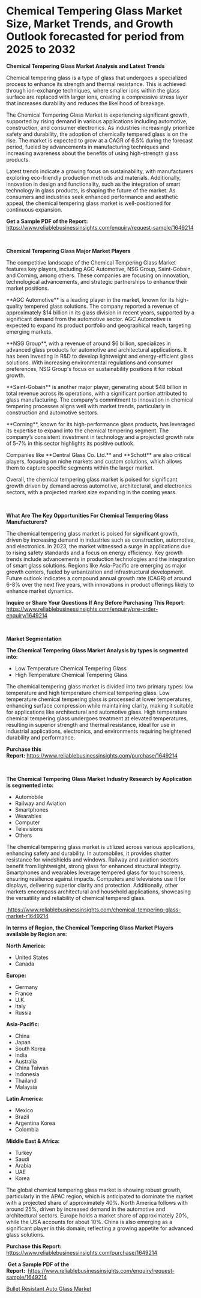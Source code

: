 <p><h1>Chemical Tempering Glass Market Size, Market Trends, and Growth Outlook forecasted for period from 2025 to 2032</h1></p><p><strong>Chemical Tempering Glass Market Analysis and Latest Trends</strong></p>
<p><p>Chemical tempering glass is a type of glass that undergoes a specialized process to enhance its strength and thermal resistance. This is achieved through ion-exchange techniques, where smaller ions within the glass surface are replaced with larger ions, creating a compressive stress layer that increases durability and reduces the likelihood of breakage. </p><p>The Chemical Tempering Glass Market is experiencing significant growth, supported by rising demand in various applications including automotive, construction, and consumer electronics. As industries increasingly prioritize safety and durability, the adoption of chemically tempered glass is on the rise. The market is expected to grow at a CAGR of 6.5% during the forecast period, fueled by advancements in manufacturing techniques and increasing awareness about the benefits of using high-strength glass products. </p><p>Latest trends indicate a growing focus on sustainability, with manufacturers exploring eco-friendly production methods and materials. Additionally, innovation in design and functionality, such as the integration of smart technology in glass products, is shaping the future of the market. As consumers and industries seek enhanced performance and aesthetic appeal, the chemical tempering glass market is well-positioned for continuous expansion.</p></p>
<p><strong>Get a Sample PDF of the Report:&nbsp;</strong> <a href="https://www.reliablebusinessinsights.com/enquiry/request-sample/1649214?utm_campaign=2811&utm_medium=2&utm_source=Github&utm_content=ia&utm_term=01042025&utm_id=chemical-tempering-glass">https://www.reliablebusinessinsights.com/enquiry/request-sample/1649214</a></p>
<p>&nbsp;</p>
<p><strong>Chemical Tempering Glass Major Market Players</strong></p>
<p><p>The competitive landscape of the Chemical Tempering Glass Market features key players, including AGC Automotive, NSG Group, Saint-Gobain, and Corning, among others. These companies are focusing on innovation, technological advancements, and strategic partnerships to enhance their market positions.</p><p>**AGC Automotive** is a leading player in the market, known for its high-quality tempered glass solutions. The company reported a revenue of approximately $14 billion in its glass division in recent years, supported by a significant demand from the automotive sector. AGC Automotive is expected to expand its product portfolio and geographical reach, targeting emerging markets.</p><p>**NSG Group**, with a revenue of around $6 billion, specializes in advanced glass products for automotive and architectural applications. It has been investing in R&D to develop lightweight and energy-efficient glass solutions. With increasing environmental regulations and consumer preferences, NSG Group's focus on sustainability positions it for robust growth.</p><p>**Saint-Gobain** is another major player, generating about $48 billion in total revenue across its operations, with a significant portion attributed to glass manufacturing. The company's commitment to innovation in chemical tempering processes aligns well with market trends, particularly in construction and automotive sectors. </p><p>**Corning**, known for its high-performance glass products, has leveraged its expertise to expand into the chemical tempering segment. The company’s consistent investment in technology and a projected growth rate of 5-7% in this sector highlights its positive outlook.</p><p>Companies like **Central Glass Co. Ltd.** and **Schott** are also critical players, focusing on niche markets and custom solutions, which allows them to capture specific segments within the larger market.</p><p>Overall, the chemical tempering glass market is poised for significant growth driven by demand across automotive, architectural, and electronics sectors, with a projected market size expanding in the coming years.</p></p>
<p>&nbsp;</p>
<p><strong>What Are The Key Opportunities For Chemical Tempering Glass Manufacturers?</strong></p>
<p><p>The chemical tempering glass market is poised for significant growth, driven by increasing demand in industries such as construction, automotive, and electronics. In 2023, the market witnessed a surge in applications due to rising safety standards and a focus on energy efficiency. Key growth trends include advancements in production technologies and the integration of smart glass solutions. Regions like Asia-Pacific are emerging as major growth centers, fueled by urbanization and infrastructural development. Future outlook indicates a compound annual growth rate (CAGR) of around 6-8% over the next five years, with innovations in product offerings likely to enhance market dynamics.</p></p>
<p><strong>Inquire or Share Your Questions If Any Before Purchasing This Report:</strong> <a href="https://www.reliablebusinessinsights.com/enquiry/pre-order-enquiry/1649214?utm_campaign=2811&utm_medium=2&utm_source=Github&utm_content=ia&utm_term=01042025&utm_id=chemical-tempering-glass">https://www.reliablebusinessinsights.com/enquiry/pre-order-enquiry/1649214</a></p>
<p>&nbsp;</p>
<p><strong>Market Segmentation</strong></p>
<p><strong>The Chemical Tempering Glass Market Analysis by types is segmented into:</strong></p>
<p><ul><li>Low Temperature Chemical Tempering Glass</li><li>High Temperature Chemical Tempering Glass</li></ul></p>
<p><p>The chemical tempering glass market is divided into two primary types: low temperature and high temperature chemical tempering glass. Low temperature chemical tempering glass is processed at lower temperatures, enhancing surface compression while maintaining clarity, making it suitable for applications like architectural and automotive glass. High temperature chemical tempering glass undergoes treatment at elevated temperatures, resulting in superior strength and thermal resistance, ideal for use in industrial applications, electronics, and environments requiring heightened durability and performance.</p></p>
<p><strong>Purchase this Report:&nbsp;</strong><a href="https://www.reliablebusinessinsights.com/purchase/1649214?utm_campaign=2811&utm_medium=2&utm_source=Github&utm_content=ia&utm_term=01042025&utm_id=chemical-tempering-glass">https://www.reliablebusinessinsights.com/purchase/1649214</a></p>
<p>&nbsp;</p>
<p><strong>The Chemical Tempering Glass Market Industry Research by Application is segmented into:</strong></p>
<p><ul><li>Automobile</li><li>Railway and Aviation</li><li>Smartphones</li><li>Wearables</li><li>Computer</li><li>Televisions</li><li>Others</li></ul></p>
<p><p>The chemical tempering glass market is utilized across various applications, enhancing safety and durability. In automobiles, it provides shatter resistance for windshields and windows. Railway and aviation sectors benefit from lightweight, strong glass for enhanced structural integrity. Smartphones and wearables leverage tempered glass for touchscreens, ensuring resilience against impacts. Computers and televisions use it for displays, delivering superior clarity and protection. Additionally, other markets encompass architectural and household applications, showcasing the versatility and reliability of chemical tempered glass.</p></p>
<p><a href="https://www.reliablebusinessinsights.com/chemical-tempering-glass-market-r1649214?utm_campaign=2811&utm_medium=2&utm_source=Github&utm_content=ia&utm_term=01042025&utm_id=chemical-tempering-glass">&nbsp;https://www.reliablebusinessinsights.com/chemical-tempering-glass-market-r1649214</a></p>
<p><strong>In terms of Region, the Chemical Tempering Glass Market Players available by Region are:</strong></p>
<p>
    <p> <strong> North America: </strong>
        <ul>
            <li>United States</li>
            <li>Canada</li>
        </ul>
        </p> 
    <p> <strong> Europe: </strong>
        <ul>
            <li>Germany</li>
            <li>France</li>
            <li>U.K.</li>
            <li>Italy</li>
            <li>Russia</li>
        </ul>
        </p> 
    <p> <strong> Asia-Pacific: </strong>
        <ul>
            <li>China</li>
            <li>Japan</li>
            <li>South Korea</li>
            <li>India</li>
            <li>Australia</li>
            <li>China Taiwan</li>
            <li>Indonesia</li>
            <li>Thailand</li>
            <li>Malaysia</li>
        </ul>
        </p> 
    <p> <strong> Latin America: </strong>
        <ul>
            <li>Mexico</li>
            <li>Brazil</li>
            <li>Argentina Korea</li>
            <li>Colombia</li>
        </ul>
        </p> 
    <p> <strong> Middle East & Africa: </strong>
        <ul>
            <li>Turkey</li>
            <li>Saudi</li>
            <li>Arabia</li>
            <li>UAE</li>
            <li>Korea</li>
        </ul>
    </p>
    </p>
<p><p>The global chemical tempering glass market is showing robust growth, particularly in the APAC region, which is anticipated to dominate the market with a projected share of approximately 40%. North America follows with around 25%, driven by increased demand in the automotive and architectural sectors. Europe holds a market share of approximately 20%, while the USA accounts for about 10%. China is also emerging as a significant player in this domain, reflecting a growing appetite for advanced glass solutions.</p></p>
<p><strong>Purchase this Report: </strong><a href="https://www.reliablebusinessinsights.com/purchase/1649214?utm_campaign=2811&utm_medium=2&utm_source=Github&utm_content=ia&utm_term=01042025&utm_id=chemical-tempering-glass">https://www.reliablebusinessinsights.com/purchase/1649214</a></p>
<p>&nbsp;<strong>Get a Sample PDF of the Report:&nbsp;&nbsp;</strong><a href="https://www.reliablebusinessinsights.com/enquiry/request-sample/1649214?utm_campaign=2811&utm_medium=2&utm_source=Github&utm_content=ia&utm_term=01042025&utm_id=chemical-tempering-glass">https://www.reliablebusinessinsights.com/enquiry/request-sample/1649214</a></p>
<p><strong></strong></p>
<p><p><a href="https://github.com/nafidurii/Market-Research-Report-List-1/blob/main/bullet-resistant-auto-glass-market.md?utm_campaign=2811&utm_medium=2&utm_source=Github&utm_content=ia&utm_term=01042025&utm_id=chemical-tempering-glass">Bullet Resistant Auto Glass Market</a></p></p>